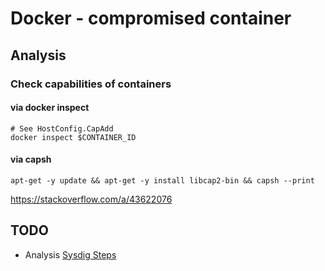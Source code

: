 # Docker - compromised container

## Analysis

### Check capabilities of containers

#### via docker inspect

```
# See HostConfig.CapAdd
docker inspect $CONTAINER_ID 
```

#### via capsh

```
apt-get -y update && apt-get -y install libcap2-bin && capsh --print
```

https://stackoverflow.com/a/43622076

## TODO
- Analysis [Sysdig Steps](https://sysdig.com/blog/triaging-malicious-docker-container/)
